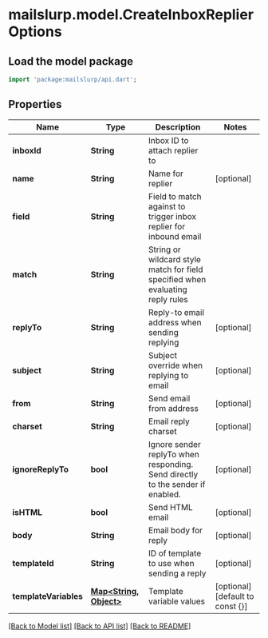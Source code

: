 # mailslurp.model.CreateInboxReplierOptions

## Load the model package
```dart
import 'package:mailslurp/api.dart';
```

## Properties
Name | Type | Description | Notes
------------ | ------------- | ------------- | -------------
**inboxId** | **String** | Inbox ID to attach replier to | 
**name** | **String** | Name for replier | [optional] 
**field** | **String** | Field to match against to trigger inbox replier for inbound email | 
**match** | **String** | String or wildcard style match for field specified when evaluating reply rules | 
**replyTo** | **String** | Reply-to email address when sending replying | [optional] 
**subject** | **String** | Subject override when replying to email | [optional] 
**from** | **String** | Send email from address | [optional] 
**charset** | **String** | Email reply charset | [optional] 
**ignoreReplyTo** | **bool** | Ignore sender replyTo when responding. Send directly to the sender if enabled. | [optional] 
**isHTML** | **bool** | Send HTML email | [optional] 
**body** | **String** | Email body for reply | [optional] 
**templateId** | **String** | ID of template to use when sending a reply | [optional] 
**templateVariables** | [**Map<String, Object>**](Object) | Template variable values | [optional] [default to const {}]

[[Back to Model list]](../README#documentation-for-models) [[Back to API list]](../README#documentation-for-api-endpoints) [[Back to README]](../README)


